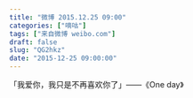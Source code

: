 ```yaml
---
title: "微博 2015.12.25 09:00"
categories: ["嘀咕"]
tags: ["来自微博 weibo.com"]
draft: false
slug: "QG2hkz"
date: "2015-12-25 09:00:00"
---
```


<p>「我爱你，我只是不再喜欢你了」——《One day》 ​​​​</p>
